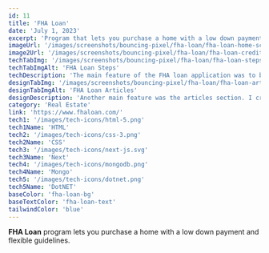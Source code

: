 ```yaml
---
id: 11
title: 'FHA Loan'
date: 'July 1, 2023'
excerpt: 'Program that lets you purchase a home with a low down payment and flexible guidelines'
imageUrl: '/images/screenshots/bouncing-pixel/fha-loan/fha-loan-home-screenshot.png'
image2Url: '/images/screenshots/bouncing-pixel/fha-loan/fha-loan-credit-screenshot.png'
techTabImg: '/images/screenshots/bouncing-pixel/fha-loan/fha-loan-steps-screenshot.png'
techTabImgAlt: 'FHA Loan Steps'
techDescription: 'The main feature of the FHA loan application was to be informed about the loan process, therefore having a way for the user to navigate through the 9 steps. This was another legacy project being updated from PHP & jQuery to NextJS with a DotNET backend.'
designTabImg: '/images/screenshots/bouncing-pixel/fha-loan/fha-loan-articles-screenshot.png'
designTabImgAlt: 'FHA Loan Articles'
designDescription: 'Another main feature was the articles section. I created a custom admin dashboard that would allow the client to add, edit, and delete articles. The articles would then be displayed on the front end in a custom designed blog.'
category: 'Real Estate'
link: 'https://www.fhaloan.com/' 
tech1: '/images/tech-icons/html-5.png'
tech1Name: 'HTML'
tech2: '/images/tech-icons/css-3.png'
tech2Name: 'CSS'
tech3: '/images/tech-icons/next-js.svg'
tech3Name: 'Next'
tech4: '/images/tech-icons/mongodb.png'
tech4Name: 'Mongo'
tech5: '/images/tech-icons/dotnet.png'
tech5Name: 'DotNET'
baseColor: 'fha-loan-bg'
baseTextColor: 'fha-loan-text'
tailwindColor: 'blue'
---
```


**FHA Loan** program lets you purchase a home with a low down payment and flexible guidelines.
